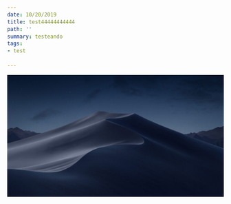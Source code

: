 ```yaml
---
date: 10/20/2019
title: test44444444444
path: ''
summary: testeando
tags:
- test

---
```

![](./images/mojave-night.jpg)